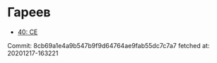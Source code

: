 # Гареев
- [40: CE](40.md)

Commit: 8cb69a1e4a9b547b9f9d64764ae9fab55dc7c7a7
 fetched at: 20201217-163221
